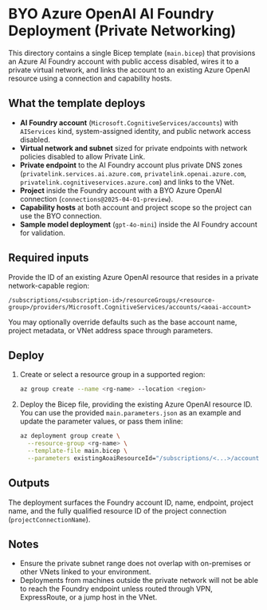 # BYO Azure OpenAI AI Foundry Deployment (Private Networking)

This directory contains a single Bicep template (`main.bicep`) that provisions an Azure AI Foundry account with public access disabled, wires it to a private virtual network, and links the account to an existing Azure OpenAI resource using a connection and capability hosts.

## What the template deploys
- **AI Foundry account** (`Microsoft.CognitiveServices/accounts`) with `AIServices` kind, system-assigned identity, and public network access disabled.
- **Virtual network and subnet** sized for private endpoints with network policies disabled to allow Private Link.
- **Private endpoint** to the AI Foundry account plus private DNS zones (`privatelink.services.ai.azure.com`, `privatelink.openai.azure.com`, `privatelink.cognitiveservices.azure.com`) and links to the VNet.
- **Project** inside the Foundry account with a BYO Azure OpenAI connection (`connections@2025-04-01-preview`).
- **Capability hosts** at both account and project scope so the project can use the BYO connection.
- **Sample model deployment** (`gpt-4o-mini`) inside the AI Foundry account for validation.

## Required inputs
Provide the ID of an existing Azure OpenAI resource that resides in a private network-capable region:
```
/subscriptions/<subscription-id>/resourceGroups/<resource-group>/providers/Microsoft.CognitiveServices/accounts/<aoai-account>
```

You may optionally override defaults such as the base account name, project metadata, or VNet address space through parameters.

## Deploy
1. Create or select a resource group in a supported region:
   ```bash
   az group create --name <rg-name> --location <region>
   ```
2. Deploy the Bicep file, providing the existing Azure OpenAI resource ID. You can use the provided `main.parameters.json` as an example and update the parameter values, or pass them inline:
   ```bash
   az deployment group create \
     --resource-group <rg-name> \
     --template-file main.bicep \
     --parameters existingAoaiResourceId="/subscriptions/<...>/accounts/<...>"
   ```

## Outputs
The deployment surfaces the Foundry account ID, name, endpoint, project name, and the fully qualified resource ID of the project connection (`projectConnectionName`).

## Notes
- Ensure the private subnet range does not overlap with on-premises or other VNets linked to your environment.
- Deployments from machines outside the private network will not be able to reach the Foundry endpoint unless routed through VPN, ExpressRoute, or a jump host in the VNet.
